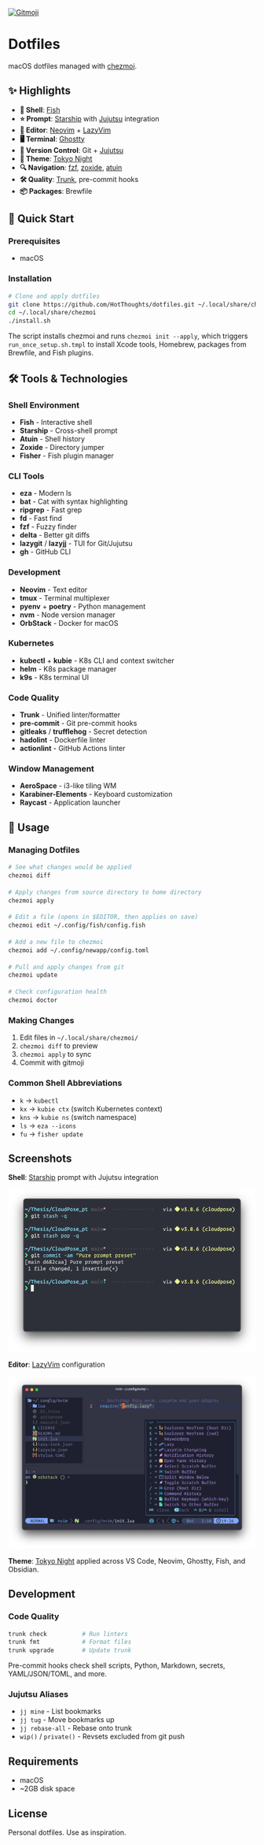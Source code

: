 <a href="https://gitmoji.dev">
  <img src="https://img.shields.io/badge/gitmoji-%20😜%20😍-FFDD67.svg?style=flat-square" alt="Gitmoji">
</a>

# Dotfiles

macOS dotfiles managed with [chezmoi](https://www.chezmoi.io).

## ✨ Highlights

- **🐚 Shell**: [Fish](https://fishshell.com/)
- **⭐ Prompt**: [Starship](https://starship.rs) with [Jujutsu](https://martinvonz.github.io/jj/) integration
- **📝 Editor**: [Neovim](https://neovim.io/) + [LazyVim](https://www.lazyvim.org/)
- **🖥️ Terminal**: [Ghostty](https://ghostty.org/)
- **🔄 Version Control**: Git + [Jujutsu](https://martinvonz.github.io/jj/)
- **🎨 Theme**: [Tokyo Night](https://github.com/folke/tokyonight.nvim)
- **🔍 Navigation**: [fzf](https://github.com/junegunn/fzf), [zoxide](https://github.com/ajeetdsouza/zoxide), [atuin](https://atuin.sh/)
- **🛠️ Quality**: [Trunk](https://trunk.io/), pre-commit hooks
- **📦 Packages**: Brewfile

## 🚀 Quick Start

### Prerequisites

- macOS

### Installation

```bash
# Clone and apply dotfiles
git clone https://github.com/HotThoughts/dotfiles.git ~/.local/share/chezmoi
cd ~/.local/share/chezmoi
./install.sh
```

The script installs chezmoi and runs `chezmoi init --apply`, which triggers `run_once_setup.sh.tmpl` to install Xcode tools, Homebrew, packages from Brewfile, and Fish plugins.

## 🛠️ Tools & Technologies

### Shell Environment
- **Fish** - Interactive shell
- **Starship** - Cross-shell prompt
- **Atuin** - Shell history
- **Zoxide** - Directory jumper
- **Fisher** - Fish plugin manager

### CLI Tools
- **eza** - Modern ls
- **bat** - Cat with syntax highlighting
- **ripgrep** - Fast grep
- **fd** - Fast find
- **fzf** - Fuzzy finder
- **delta** - Better git diffs
- **lazygit** / **lazyjj** - TUI for Git/Jujutsu
- **gh** - GitHub CLI

### Development
- **Neovim** - Text editor
- **tmux** - Terminal multiplexer
- **pyenv** + **poetry** - Python management
- **nvm** - Node version manager
- **OrbStack** - Docker for macOS

### Kubernetes
- **kubectl** + **kubie** - K8s CLI and context switcher
- **helm** - K8s package manager
- **k9s** - K8s terminal UI

### Code Quality
- **Trunk** - Unified linter/formatter
- **pre-commit** - Git pre-commit hooks
- **gitleaks** / **trufflehog** - Secret detection
- **hadolint** - Dockerfile linter
- **actionlint** - GitHub Actions linter

### Window Management
- **AeroSpace** - i3-like tiling WM
- **Karabiner-Elements** - Keyboard customization
- **Raycast** - Application launcher

## 📖 Usage

### Managing Dotfiles

```bash
# See what changes would be applied
chezmoi diff

# Apply changes from source directory to home directory
chezmoi apply

# Edit a file (opens in $EDITOR, then applies on save)
chezmoi edit ~/.config/fish/config.fish

# Add a new file to chezmoi
chezmoi add ~/.config/newapp/config.toml

# Pull and apply changes from git
chezmoi update

# Check configuration health
chezmoi doctor
```

### Making Changes

1. Edit files in `~/.local/share/chezmoi/`
2. `chezmoi diff` to preview
3. `chezmoi apply` to sync
4. Commit with gitmoji

### Common Shell Abbreviations

- `k` → `kubectl`
- `kx` → `kubie ctx` (switch Kubernetes context)
- `kns` → `kubie ns` (switch namespace)
- `ls` → `eza --icons`
- `fu` → `fisher update`

## Screenshots

**Shell**: [Starship](https://starship.rs) prompt with Jujutsu integration

![Terminal](fig/terminal.png)

**Editor**: [LazyVim](https://www.lazyvim.org/) configuration

![lazyvim](fig/lazyvim.png)

**Theme**: [Tokyo Night](https://github.com/folke/tokyonight.nvim) applied across VS Code, Neovim, Ghostty, Fish, and Obsidian.

## Development

### Code Quality

```bash
trunk check          # Run linters
trunk fmt            # Format files
trunk upgrade        # Update trunk
```

Pre-commit hooks check shell scripts, Python, Markdown, secrets, YAML/JSON/TOML, and more.

### Jujutsu Aliases

- `jj mine` - List bookmarks
- `jj tug` - Move bookmarks up
- `jj rebase-all` - Rebase onto trunk
- `wip()` / `private()` - Revsets excluded from git push

## Requirements

- macOS
- ~2GB disk space

## License

Personal dotfiles. Use as inspiration.
